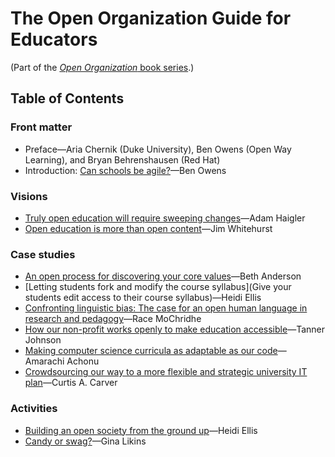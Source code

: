 # The Open Organization Guide for Educators

(Part of the [_Open Organization_ book series](https://opensource.com/open-organization/resources/book-series).)

## Table of Contents

### Front matter

- Preface—Aria Chernik (Duke University), Ben Owens (Open Way Learning), and Bryan Behrenshausen (Red Hat)
- Introduction: [Can schools be agile?](https://opensource.com/open-organization/19/4/education-culture-continuous-improvement)—Ben Owens

### Visions

- [Truly open education will require sweeping changes](https://opensource.com/open-organization/18/1/open-education-public-mission)—Adam Haigler
- [Open education is more than open content](https://opensource.com/open-organization/16/8/harnessing-power-open-education)—Jim Whitehurst

### Case studies

- [An open process for discovering your core values](https://opensource.com/open-organization/16/6/opening-discover-education-centers-core-values)—Beth Anderson
- [Letting students fork and modify the course syllabus](Give your students edit access to their course syllabus)—Heidi Ellis
- [Confronting linguistic bias: The case for an open human language in research and pedagogy](https://opensource.com/open-organization/19/4/open-language-for-open-education)—Race MoChridhe
- [How our non-profit works openly to make education accessible](https://opensource.com/open-organization/19/2/building-curriculahub)—Tanner Johnson
- [Making computer science curricula as adaptable as our code](https://opensource.com/open-organization/19/4/adaptable-curricula-computer-science)—Amarachi Achonu
- [Crowdsourcing our way to a more flexible and strategic university IT plan](https://opensource.com/open-organization/17/10/uab-100-wins-through-crowdsourcing)—Curtis A. Carver

### Activities

- [Building an open society from the ground up](https://opensource.com/open-organization/18/1/imagining-open-communities)—Heidi Ellis
- [Candy or swag?](https://opensource.com/education/16/6/candy-or-swag-game-teaching-open-source-kids)—Gina Likins
